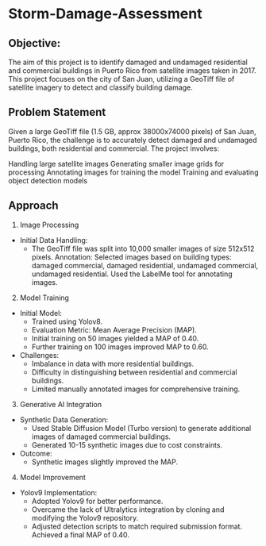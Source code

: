 # Storm-Damage-Assessment

## Objective:
The aim of this project is to identify damaged and undamaged residential and commercial buildings in Puerto Rico from satellite images taken in 2017. This project focuses on the city of San Juan, utilizing a GeoTiff file of satellite imagery to detect and classify building damage.

## Problem Statement
Given a large GeoTiff file (1.5 GB, approx 38000x74000 pixels) of San Juan, Puerto Rico, the challenge is to accurately detect damaged and undamaged buildings, both residential and commercial. The project involves:

Handling large satellite images
Generating smaller image grids for processing
Annotating images for training the model
Training and evaluating object detection models

## Approach
1. Image Processing
- Initial Data Handling:
  - The GeoTiff file was split into 10,000 smaller images of size 512x512 pixels.
Annotation:
Selected images based on building types: damaged commercial, damaged residential, undamaged commercial, undamaged residential.
Used the LabelMe tool for annotating images.
2. Model Training
- Initial Model:
  - Trained using Yolov8.
  - Evaluation Metric: Mean Average Precision (MAP).
  - Initial training on 50 images yielded a MAP of 0.40.
  - Further training on 100 images improved MAP to 0.60.
- Challenges:
  - Imbalance in data with more residential buildings.
  - Difficulty in distinguishing between residential and commercial buildings.
  - Limited manually annotated images for comprehensive training.
3. Generative AI Integration
- Synthetic Data Generation:
  - Used Stable Diffusion Model (Turbo version) to generate additional images of damaged commercial buildings.
  - Generated 10-15 synthetic images due to cost constraints.
- Outcome:
  - Synthetic images slightly improved the MAP.
4. Model Improvement
- Yolov9 Implementation:
  - Adopted Yolov9 for better performance.
  - Overcame the lack of Ultralytics integration by cloning and modifying the Yolov9 repository.
  - Adjusted detection scripts to match required submission format.
   Achieved a final MAP of 0.40.
